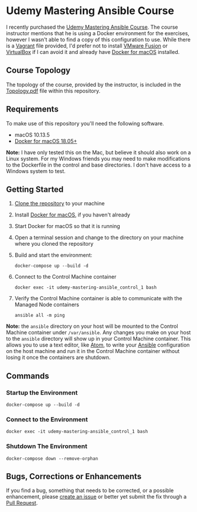 # Udemy Mastering Ansible Course

I recently purchased the [Udemy Mastering Ansible Course](https://www.udemy.com/mastering-ansible/learn/v4/). The course instructor mentions that he is using a Docker environment for the exercises, however I wasn't able to find a copy of this configuration to use. While there is a [Vagrant](https://www.vagrantup.com) file provided, I'd prefer not to install [VMware Fusion](https://www.vmware.com/products/fusion.html) or [VirtualBox](https://www.virtualbox.org) if I can avoid it and already have [Docker for macOS](https://www.docker.com/docker-mac) installed.

## Course Topology
The topology of the course, provided by the instructor, is included in the [Topology.pdf](Topology.pdf) file within this repository.

## Requirements
To make use of this repository you'll need the following software.
- macOS 10.13.5
- [Docker for macOS 18.05+](https://www.docker.com/docker-mac)

**Note:** I have only tested this on the Mac, but believe it should also work on a Linux system. For my Windows friends you may need to make modifications to the Dockerfile in the control and base directories. I don't have access to a Windows system to test.

## Getting Started
1. [Clone the repository](https://help.github.com/articles/cloning-a-repository/) to your machine
2. Install [Docker for macOS](https://www.docker.com/docker-mac), if you haven't already
3. Start Docker for macOS so that it is running
4. Open a terminal session and change to the directory on your machine where you cloned the repository
5. Build and start the environment:

    `docker-compose up --build -d`

6. Connect to the Control Machine container

    `docker exec -it udemy-mastering-ansible_control_1 bash`

7. Verify the Control Machine container is able to communicate with the Managed Node containers

    `ansible all -m ping`

**Note:** the `ansible` directory on your host will be mounted to the Control Machine container under `/var/ansible`. Any changes you make on your host to the `ansible` directory will show up in your Control Machine container. This allows you to use a text editor, like [Atom](https://atom.io), to write your [Ansible](https://www.ansible.com) configuration on the host machine and run it in the Control Machine container without losing it once the containers are shutdown.

## Commands

### Startup the Environment
`docker-compose up --build -d`

### Connect to the Environment
`docker exec -it udemy-mastering-ansible_control_1 bash`

### Shutdown The Environment
`docker-compose down --remove-orphan`

## Bugs, Corrections or Enhancements
If you find a bug, something that needs to be corrected, or a possible enhancement, please [create an issue](https://help.github.com/articles/creating-an-issue/) or better yet submit the fix through a [Pull Request](https://help.github.com/articles/about-pull-requests/). 

